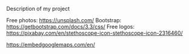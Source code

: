 Description of my project


Free photos: https://unsplash.com/
Bootstrap: https://getbootstrap.com/docs/3.3/css/
Free logos: https://pixabay.com/en/stethoscope-icon-stethoscope-icon-2316460/

https://embedgooglemaps.com/en/
